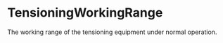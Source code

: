 TensioningWorkingRange
======================

The working range of the tensioning equipment under normal operation.
